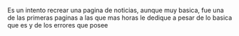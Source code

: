 Es un intento recrear una pagina de noticias, aunque muy basica, fue una de las primeras paginas a las que mas horas le dedique a pesar de lo basica que es y de los errores que posee
